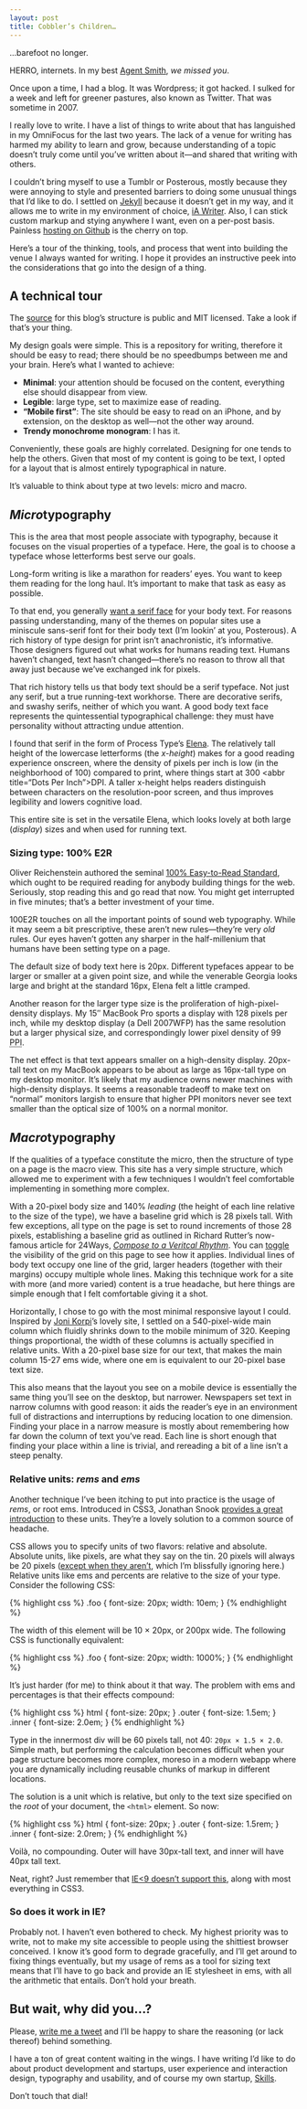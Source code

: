 ```yaml
---
layout: post
title: Cobbler’s Children…
---
```


…barefoot no longer.

HERRO, internets. In my best [Agent Smith][agentsmith], *we missed you*.

Once upon a time, I had a blog. It was Wordpress; it got hacked. I sulked for a week and left for greener pastures, also known as Twitter. That was sometime in 2007.

I really love to write. I have a list of things to write about that has languished in my OmniFocus for the last two years. The lack of a venue for writing has harmed my ability to learn and grow, because understanding of a topic doesn’t truly come until you’ve written about it—and shared that writing with others.

I couldn’t bring myself to use a Tumblr or Posterous, mostly because they were annoying to style and presented barriers to doing some unusual things that I’d like to do. I settled on [Jekyll][jekyll] because it doesn’t get in my way, and it allows me to write in my environment of choice, [iA Writer][iawriter]. Also, I can stick custom markup and stying anywhere I want, even on a per-post basis. Painless [hosting on Github][ghpages] is the cherry on top.

Here’s a tour of the thinking, tools, and process that went into building the venue I always wanted for writing. I hope it provides an instructive peek into the considerations that go into the design of a thing.

## A technical tour

The [source] for this blog’s structure is public and MIT licensed. Take a look if that’s your thing.

My design goals were simple. This is a repository for writing, therefore it should be easy to read; there should be no speedbumps between me and your brain. Here’s what I wanted to achieve:

* **Minimal**: your attention should be focused on the content, everything else should disappear from view.
* **Legible**: large type, set to maximize ease of reading.
* **“Mobile first”**: The site should be easy to read on an iPhone, and by extension, on the desktop as well—not the other way around.
* **Trendy monochrome monogram**: I has it.

Conveniently, these goals are highly correlated. Designing for one tends to help the others. Given that most of my content is going to be text, I opted for a layout that is almost entirely typographical in nature.

It’s valuable to think about type at two levels: micro and macro.

## *Micro*typography

This is the area that most people associate with typography, because it focuses on the visual properties of a typeface. Here, the goal is to choose a typeface whose letterforms best serve our goals.

Long-form writing is like a marathon for readers’ eyes. You want to keep them reading for the long haul. It’s important to make that task as easy as possible.

To that end, you generally [want a serif face][serif] for your body text. For reasons passing understanding, many of the themes on popular sites use a miniscule sans-serif font for their body text (I’m lookin’ at you, Posterous). A rich history of type design for print isn’t anachronistic, it’s informative. Those designers figured out what works for humans reading text. Humans haven’t changed, text hasn’t changed—there’s no reason to throw all that away just because we’ve exchanged ink for pixels.

That rich history tells us that body text should be a serif typeface. Not just any serif, but a true running-text workhorse. There are decorative serifs, and swashy serifs, neither of which you want. A good body text face represents the quintessential typographical challenge: they must have personality without attracting undue attention.

I found that serif in the form of Process Type’s [Elena][elena]. The relatively tall height of the lowercase letterforms (the _x-height_) makes for a good reading experience onscreen, where the density of pixels per inch is low (in the neighborhood of 100) compared to print, where things start at 300 <abbr title=“Dots Per Inch”>DPI</abbr>. A taller x-height helps readers distinguish between characters on the resolution-poor screen, and thus improves legibility and lowers cognitive load.

This entire site is set in the versatile Elena, which looks lovely at both large (_display_) sizes and when used for running text.

### Sizing type: 100% E2R

Oliver Reichenstein authored the seminal [100% Easy-to-Read Standard][100e2r], which ought to be required reading for anybody building things for the web. Seriously, stop reading this and go read that now. You might get interrupted in five minutes; that’s a better investment of your time.

100E2R touches on all the important points of sound web typography. While it may seem a bit prescriptive, these aren’t new rules—they’re very _old_ rules. Our eyes haven’t gotten any sharper in the half-millenium that humans have been setting type on a page.

The default size of body text here is 20px. Different typefaces appear to be larger or smaller at a given point size, and while the venerable Georgia looks large and bright at the standard 16px, Elena felt a little cramped.

Another reason for the larger type size is the proliferation of high-pixel-density displays. My 15″ MacBook Pro sports a display with 128 pixels per inch, while my desktop display (a Dell <abbr>2007WFP</abbr>) has the same resolution but a larger physical size, and correspondingly lower pixel density of 99 <abbr title=“PPI”>PPI</abbr>.

The net effect is that text appears smaller on a high-density display. 20px-tall text on my MacBook appears to be about as large as 16px-tall type on my desktop monitor. It’s likely that my audience owns newer machines with high-density displays. It seems a reasonable tradeoff to make text on “normal” monitors largish to ensure that higher PPI monitors never see text smaller than the optical size of 100% on a normal monitor.

## *Macro*typography

If the qualities of a typeface constitute the micro, then the structure of type on a page is the macro view. This site has a very simple structure, which allowed me to experiment with a few techniques I wouldn’t feel comfortable implementing in something more complex.

With a 20-pixel body size and 140% *leading* (the height of each line relative to the size of the type), we have a baseline grid which is 28 pixels tall. With few exceptions, all type on the page is set to round increments of those 28 pixels, establishing a baseline grid as outlined in Richard Rutter’s now-famous article for 24Ways, *[Compose to a Veritcal Rhythm][verticalrhythm]*. You can <a href=“#” class="togglebaseline">toggle</a> the visibility of the grid on this page to see how it applies. Individual lines of body text occupy one line of the grid, larger headers (together with their  margins) occupy multiple whole lines. Making this technique work for a site with more (and more varied) content is a true headache, but here things are simple enough that I felt comfortable giving it a shot.

Horizontally, I chose to go with the most minimal responsive layout I could. Inspired by [Joni Korpi][jonikorpi]’s lovely site, I settled on a 540-pixel-wide main column which fluidly shrinks down to the mobile minimum of 320. Keeping things proportional, the width of these columns is actually specified in relative units. With a 20-pixel base size for our text, that makes the main column 15-27 ems wide, where one em is equivalent to our 20-pixel base text size.

This also means that the layout you see on a mobile device is essentially the same thing you’ll see on the desktop, but narrower. Newspapers set text in narrow columns with good reason: it aids the reader’s eye in an environment full of distractions and interruptions by reducing location to one dimension. Finding your place in a narrow measure is mostly about remembering how far down the column of text you’ve read. Each line is short enough that finding your place within a line is trivial, and rereading a bit of a line isn’t a steep penalty.


### Relative units: *rems* and *ems*

Another technique I’ve been itching to put into practice is the usage of *rems*, or root ems. Introduced in CSS3, Jonathan Snook [provides a great introduction][rems] to these units. They’re a lovely solution to a common source of headache.

CSS allows you to specify units of two flavors: relative and absolute. Absolute units, like pixels, are what they say on the tin. 20 pixels will always be 20 pixels ([except when they aren’t][ppk-pixels], which I’m blissfully ignoring here.)
Relative units like ems and percents are relative to the size of your type. Consider the following CSS:

{% highlight css %}
.foo {
	font-size: 20px;
	width: 10em;
}
{% endhighlight %}

The width of this element will be 10 × 20px, or 200px wide. The following CSS is functionally equivalent:

{% highlight css %}
.foo {
	font-size: 20px;
	width: 1000%;
}
{% endhighlight %}

It’s just harder (for me) to think about it that way. The problem with ems and percentages is that their effects compound:

{% highlight css %}
html { font-size: 20px; }
.outer { font-size: 1.5em; }
.inner { font-size: 2.0em; }
{% endhighlight %}

Type in the innermost div will be 60 pixels tall, not 40: `20px × 1.5 × 2.0`. Simple math, but performing the calculation becomes difficult when your page structure becomes more complex, moreso in a modern webapp where you are dynamically including reusable chunks of markup in different locations.

The solution is a unit which is relative, but only to the text size specified on the *root* of your document, the `<html>` element. So now:

{% highlight css %}
html { font-size: 20px; }
.outer { font-size: 1.5rem; }
.inner { font-size: 2.0rem; }
{% endhighlight %}

Voilà, no compounding. Outer will have 30px-tall text, and inner will have 40px tall text.

Neat, right? Just remember that [IE<9 doesn’t support this][caniuserems], along with most everything in CSS3.


### So does it work in IE?

Probably not. I haven’t even bothered to check. My highest priority was to write, not to make my site accessible to people using the shittiest browser conceived. I know it’s good form to degrade gracefully, and I’ll get around to fixing things eventually, but my usage of rems as a tool for sizing text means that I’ll have to go back and provide an IE stylesheet in ems, with all the arithmetic that entails. Don’t hold your breath.


## But wait, why did you…?

Please, [write me a tweet][tweetme] and I’ll be happy to share the reasoning (or lack thereof) behind something.

I have a ton of great content waiting in the wings. I have writing I’d like to do about product development and startups, user experience and interaction design, typography and usability, and of course my own startup, [Skills].

Don’t touch that dial!

<script>

$(function() {
	$(".togglebaseline").click(function() {
			$("html").toggleClass("withbaseline");
			return false;
	});
});

</script>

[agentsmith]: http://youtu.be/glBfBxtJU00?t=40s
[jekyll]: http://github.com/mojombo/jekyll
[iawriter]: http://iawriter.com
[ghpages]: http://pages.github.com
[source]: http://github.com/idangazit.github.com
[readability]: http://readability.com
[serif]: http://en.wikipedia.org/wiki/Serif#Readability_and_legibility
[elena]: http://processtypefoundry.com/fonts/elena/
[100e2r]: http://www.informationarchitects.jp/en/100e2r/
[verticalrhythm]: http://24ways.org/2006/compose-to-a-vertical-rhythm
[jonikorpi]: http://jonikorpi.com
[rems]: http://snook.ca/archives/html_and_css/font-size-with-rem
[ppk-pixels]: http://www.quirksmode.org/blog/archives/2010/04/a_pixel_is_not.html
[caniuserems]: http://caniuse.com/#search=rem
[tweetme]: http://twitter.com/intent/user?screen_name=idangazit
[Skills]: http://skillsapp.com
